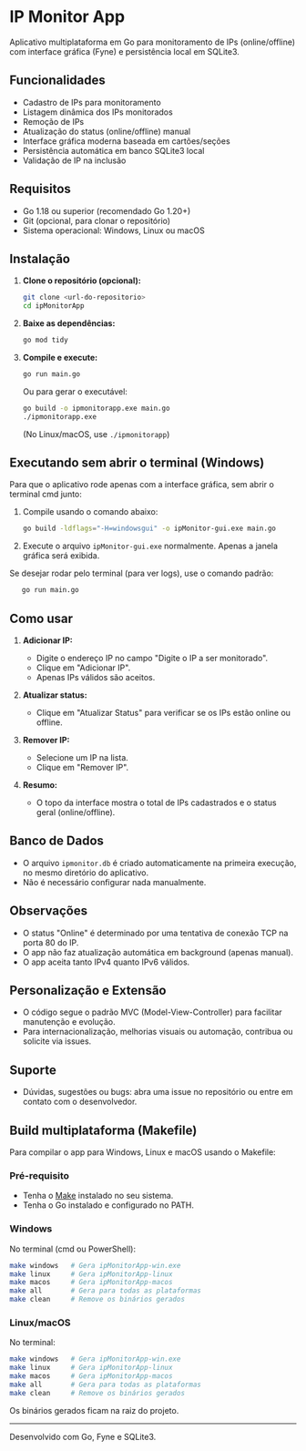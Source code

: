 # IP Monitor App

Aplicativo multiplataforma em Go para monitoramento de IPs (online/offline) com interface gráfica (Fyne) e persistência local em SQLite3.

## Funcionalidades
- Cadastro de IPs para monitoramento
- Listagem dinâmica dos IPs monitorados
- Remoção de IPs
- Atualização do status (online/offline) manual
- Interface gráfica moderna baseada em cartões/seções
- Persistência automática em banco SQLite3 local
- Validação de IP na inclusão

## Requisitos
- Go 1.18 ou superior (recomendado Go 1.20+)
- Git (opcional, para clonar o repositório)
- Sistema operacional: Windows, Linux ou macOS

## Instalação

1. **Clone o repositório (opcional):**
   ```sh
   git clone <url-do-repositorio>
   cd ipMonitorApp
   ```

2. **Baixe as dependências:**
   ```sh
   go mod tidy
   ```

3. **Compile e execute:**
   ```sh
   go run main.go
   ```
   Ou para gerar o executável:
   ```sh
   go build -o ipmonitorapp.exe main.go
   ./ipmonitorapp.exe
   ```
   (No Linux/macOS, use `./ipmonitorapp`)

## Executando sem abrir o terminal (Windows)

Para que o aplicativo rode apenas com a interface gráfica, sem abrir o terminal cmd junto:

1. Compile usando o comando abaixo:
   ```sh
   go build -ldflags="-H=windowsgui" -o ipMonitor-gui.exe main.go
   ```
2. Execute o arquivo `ipMonitor-gui.exe` normalmente. Apenas a janela gráfica será exibida.

Se desejar rodar pelo terminal (para ver logs), use o comando padrão:
```sh
   go run main.go
```

## Como usar

1. **Adicionar IP:**
   - Digite o endereço IP no campo "Digite o IP a ser monitorado".
   - Clique em "Adicionar IP".
   - Apenas IPs válidos são aceitos.

2. **Atualizar status:**
   - Clique em "Atualizar Status" para verificar se os IPs estão online ou offline.

3. **Remover IP:**
   - Selecione um IP na lista.
   - Clique em "Remover IP".

4. **Resumo:**
   - O topo da interface mostra o total de IPs cadastrados e o status geral (online/offline).

## Banco de Dados
- O arquivo `ipmonitor.db` é criado automaticamente na primeira execução, no mesmo diretório do aplicativo.
- Não é necessário configurar nada manualmente.

## Observações
- O status "Online" é determinado por uma tentativa de conexão TCP na porta 80 do IP.
- O app não faz atualização automática em background (apenas manual).
- O app aceita tanto IPv4 quanto IPv6 válidos.

## Personalização e Extensão
- O código segue o padrão MVC (Model-View-Controller) para facilitar manutenção e evolução.
- Para internacionalização, melhorias visuais ou automação, contribua ou solicite via issues.

## Suporte
- Dúvidas, sugestões ou bugs: abra uma issue no repositório ou entre em contato com o desenvolvedor.

## Build multiplataforma (Makefile)

Para compilar o app para Windows, Linux e macOS usando o Makefile:

### Pré-requisito
- Tenha o [Make](https://www.gnu.org/software/make/) instalado no seu sistema.
- Tenha o Go instalado e configurado no PATH.

### Windows
No terminal (cmd ou PowerShell):
```sh
make windows   # Gera ipMonitorApp-win.exe
make linux     # Gera ipMonitorApp-linux
make macos     # Gera ipMonitorApp-macos
make all       # Gera para todas as plataformas
make clean     # Remove os binários gerados
```

### Linux/macOS
No terminal:
```sh
make windows   # Gera ipMonitorApp-win.exe
make linux     # Gera ipMonitorApp-linux
make macos     # Gera ipMonitorApp-macos
make all       # Gera para todas as plataformas
make clean     # Remove os binários gerados
```

Os binários gerados ficam na raiz do projeto.

---

Desenvolvido com Go, Fyne e SQLite3.
